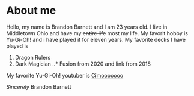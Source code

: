 
# **About me**

Hello, my name is Brandon Barnett and I am 23 years old.  I live in Middletown Ohio and have my ~~entire life~~ most my life.
My favorit hobby is Yu-Gi-Oh! and i have played it for eleven years. My favorite decks I have played is
1. Dragon Rulers
2. Dark Magician
..* Fusion from 2020 and link from 2018

My favorite Yu-Gi-Oh! youtuber is [Cimooooooo](https://www.youtube.com/channel/UCrEMDvUyGV1p66Vf5P0O1pg)

*Sincerely*
Brandon Barnett
